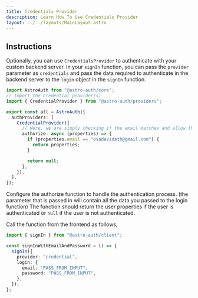```yaml
---
title: Credentials Provider
description: Learn How To Use Credentials Provider
layout: ../../layouts/MainLayout.astro
---
```


## Instructions

Optionally, you can use `CredentialsProvider` to authenticate with your custom backend server. In your `signIn` function, you can pass the `provider` parameter as `credentials` and pass the data required to authenticate in the backend server to the `login` object in the `signIn` function.

```ts
import AstroAuth from "@astro-auth/core";
// Import the Credential provider(s)
import { CredentialProvider } from "@astro-auth/providers";

export const all = AstroAuth({
  authProviders: [
    CredentialProvider({
      // Here, we are simply checking if the email matches and allow the user to login
      authorize: async (properties) => {
        if (properties.email == "osadavidath@gmail.com") {
          return properties;
        }

        return null;
      },
    }),
  ],
});
```

Configure the authorize function to handle the authentication process. (the parameter that is passed in will contain all the data you passed to the login function) The function should return the user properties if the user is authenticated or `null` if the user is not authenticated.

Call the function from the frontend as follows,

```ts
import { signIn } from "@astro-auth/client";

const signInWithEmailAndPassword = () => {
  signIn({
    provider: "credential",
    login: {
      email: "PASS_FROM_INPUT",
      password: "PASS_FROM_INPUT",
    },
  });
};
```

